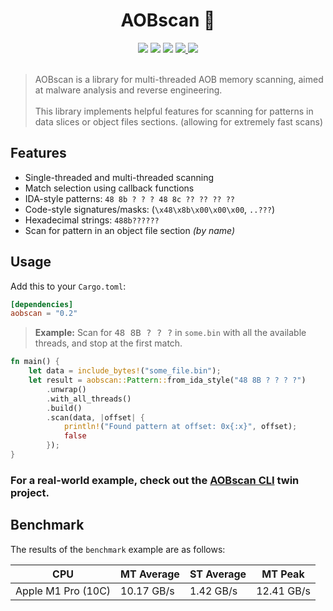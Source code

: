 <h1 align="center">AOBscan 📝</h1>

<div align="center">
  <a href="https://crates.io/crates/aobscan"><img src="https://img.shields.io/crates/v/aobscan.svg"/></a>
  <a href="https://docs.rs/aobscan"><img src="https://docs.rs/aobscan/badge.svg"/></a>
  <a href="https://github.com/sonodima/aobscan/actions?workflow=CI"><img src="https://github.com/sonodima/aobscan/workflows/CI/badge.svg"/></a>
  <a href="https://crates.io/crates/aobscan">
    <img src="https://img.shields.io/crates/d/aobscan?color=pink"/>
  </a>
  <img src="https://img.shields.io/badge/license-MIT-blue.svg"/>
</div>

<br>

> AOBscan is a library for multi-threaded AOB memory scanning, aimed at malware analysis and reverse
> engineering.<br><br>
> This library implements helpful features for scanning for patterns in data slices or object files sections. (allowing
> for extremely fast scans)

## Features

- Single-threaded and multi-threaded scanning
- Match selection using callback functions
- IDA-style patterns: `48 8b ? ? ? 48 8c ?? ?? ?? ??`
- Code-style signatures/masks: (`\x48\x8b\x00\x00\x00`, `..???`)
- Hexadecimal strings: `488b??????`
- Scan for pattern in an object file section _(by name)_

## Usage

Add this to your `Cargo.toml`:

```toml
[dependencies]
aobscan = "0.2"
```

> <b>Example:</b> Scan for <kbd>48 8B ? ? ?</kbd> in `some.bin` with all the available threads, and stop at the first
> match.

```rust
fn main() {
    let data = include_bytes!("some_file.bin");
    let result = aobscan::Pattern::from_ida_style("48 8B ? ? ? ?")
        .unwrap()
        .with_all_threads()
        .build()
        .scan(data, |offset| {
            println!("Found pattern at offset: 0x{:x}", offset);
            false
        });
}
```

### For a real-world example, check out the [AOBscan CLI](https://github.com/sonodima/aobscan-cli) twin project.

## Benchmark

The results of the `benchmark` example are as follows:

| CPU                | MT Average | ST Average | MT Peak    |
|--------------------|------------|------------|------------|
| Apple M1 Pro (10C) | 10.17 GB/s | 1.42 GB/s  | 12.41 GB/s |
